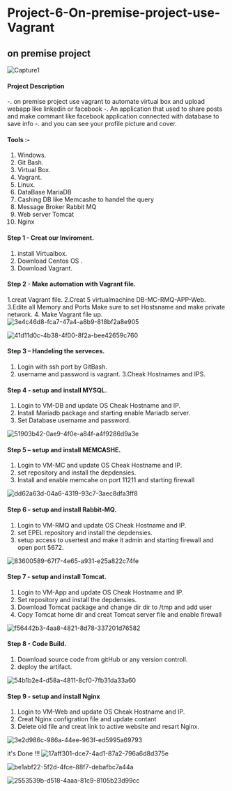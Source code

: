 # Project-6-On-premise-project-use-Vagrant
## on premise project

![Capture1](https://user-images.githubusercontent.com/74002629/185382955-28d67f00-8b19-4caa-8dd2-048cea6c0b74.PNG)

#### Project Description
-. on premise project use vagrant to automate virtual box and upload webapp like linkedin or facebook 
-. An application that used to share posts and make commant like facebook application connected with database to save info
-. and you can see your profile picture and cover.
#### Tools :-
1. Windows.
2. Git Bash.
3. Virtual Box.
4. Vagrant.
5. Linux.
6. DataBase MariaDB
7. Cashing DB like Memcashe to handel the query
8. Message Broker Rabbit MQ
9. Web server Tomcat
10. Nginx 

#### Step 1 - Creat our Inviroment.
1. install Virtualbox.
2. Download Centos OS .
3. Download Vagrant.



#### Step 2 - Make automation with Vagrant file.

1.creat Vagrant file.
2.Creat 5 virtualmachine DB-MC-RMQ-APP-Web.
3.Edite all Memory and Ports Make sure to set Hostsname and make private network.
4. Make Vagrant file up.
 ![3e4c46d8-fca7-47a4-a8b9-818bf2a8e905](https://github.com/Hatem-sudo/Project-6-On-premise-project-use-Vagrant/assets/113099054/27a6d64a-7dc5-41d2-b176-93165019b0c7)

 ![41d11d0c-4b38-4f00-8f2a-bee42659c760](https://github.com/Hatem-sudo/Project-6-On-premise-project-use-Vagrant/assets/113099054/6490f468-13ce-4f05-87c7-9f3ab6e0644b)
  
    
#### Step 3 – Handeling the serveces.

1. Login with ssh port by GitBash.
2. username and password is vagrant.
3.Cheak Hostnames and IPS.


#### Step 4 - setup and install MYSQL.

1. Login to VM-DB and update OS Cheak Hostname and IP.
2. Install Mariadb package and starting enable Mariadb server.
3. Set Database username and password.

![51903b42-0ae9-4f0e-a84f-a4f9286d9a3e](https://github.com/Hatem-sudo/Project-6-On-premise-project-use-Vagrant/assets/113099054/c3287729-58f2-4508-be66-23b1a666097f)



#### Step 5 – setup and install MEMCASHE.

1. Login to VM-MC and update OS Cheak Hostname and IP.
2. set repository and install the depdensies.
3. Install and enable memcahe on port 11211 and starting firewall  

![dd62a63d-04a6-4319-93c7-3aec8dfa3ff8](https://github.com/Hatem-sudo/Project-6-On-premise-project-use-Vagrant/assets/113099054/da6dad0d-3ea7-4341-985d-09bac369da3f)

#### Step 6 - setup and install Rabbit-MQ.

1. Login to VM-RMQ and update OS Cheak Hostname and IP.
2. set EPEL repository and install the depdensies.
3. setup access to usertest and make it admin and starting firewall and open port 5672.

![83600589-67f7-4e65-a931-e25a822c74fe](https://github.com/Hatem-sudo/Project-6-On-premise-project-use-Vagrant/assets/113099054/1d368b8c-50dc-41f6-886b-3bf2581f3b91)

#### Step 7 - setup and install Tomcat.

1. Login to VM-App and update OS Cheak Hostname and IP.
2. Set repository and install the depdensies.
3. Download Tomcat package and change dir dir to /tmp and add user
4. Copy Tomcat home dir and creat Tomcat server file and enable firewall

![f56442b3-4aa8-4821-8d78-337201d76582](https://github.com/Hatem-sudo/Project-6-On-premise-project-use-Vagrant/assets/113099054/a6749319-76d4-4544-9a08-39cf0131e932)

#### Step 8 - Code Build.

1. Download source code from gitHub or any version controll.
2. deploy the artifact.

![54b1b2e4-d58a-4811-8cf0-7fb31da33a60](https://github.com/Hatem-sudo/Project-6-On-premise-project-use-Vagrant/assets/113099054/facfe5d1-05db-4f0a-8ff8-6b5e6dc52cd5)

#### Step 9 - setup and install Nginx

1. Login to VM-Web and update OS Cheak Hostname and IP.
2. Creat Nginx configration file and update contant
3. Delete old file and creat link to active website and resart Nginx.

![3e2d986c-986a-44ee-963f-ed5995a69793](https://github.com/Hatem-sudo/Project-6-On-premise-project-use-Vagrant/assets/113099054/e80a69d4-47c1-4c97-9440-8c7bab5022b8)

it's Done !!!
![17aff301-dce7-4ad1-87a2-796a6d8d375e](https://github.com/Hatem-sudo/Project-6-On-premise-project-use-Vagrant/assets/113099054/07afa950-810b-4173-8fd9-894b2b0e3762)

![be1abf22-5f2d-4fce-88f7-debafbc7a44a](https://github.com/Hatem-sudo/Project-6-On-premise-project-use-Vagrant/assets/113099054/7065cab5-b6d4-4d9a-80f7-f0f8558c10b5)

![2553539b-d518-4aaa-81c9-8105b23d99cc](https://github.com/Hatem-sudo/Project-6-On-premise-project-use-Vagrant/assets/113099054/0f24eba6-5a83-44e8-909e-40513414c908)


